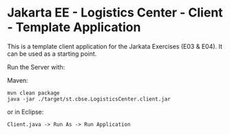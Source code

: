 # Jakarta EE - Logistics Center - Client - Template Application

This is a template client application for the Jarkata Exercises (E03 & E04). It can be used as a starting point.

Run the Server with:

Maven:
```
mvn clean package
java -jar ./target/st.cbse.LogisticsCenter.client.jar
```

or in Eclipse:
```
Client.java -> Run As -> Run Application
```

